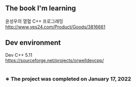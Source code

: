## The book I'm learning <br>
윤성우의 열혈 C++ 프로그래밍 <br>
http://www.yes24.com/Product/Goods/3816661 <br>

## Dev environment <br>
Dev C++ 5.11 <br>
https://sourceforge.net/projects/orwelldevcpp/<br> <br>

### ※ The project was completed on January 17, 2022
